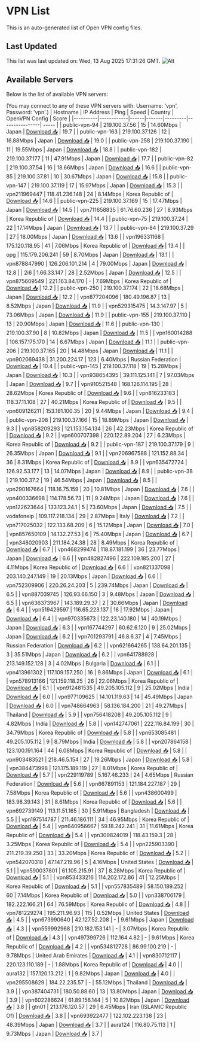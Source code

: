 # VPN List

This is an auto-generated list of Open VPN config files.

## Last Updated

This list was last updated on: Wed, 13 Aug 2025 17:31:26 GMT.
![Alt](https://repobeats.axiom.co/api/embed/186b98318ef1479477931607c1ad7d823f12451f.svg "Repobeats analytics image")

## Available Servers

Below is the list of available VPN servers:

(You may connect to any of these VPN servers with: Username: 'vpn', Password: 'vpn'.)
| Hostname | IP Address | Ping | Speed | Country | OpenVPN Config | Score |
|----------|------------|------|-------|---------|----------------| ----- |
| public-vpn-94 | 219.100.37.56 | 15 | 14.60Mbps | Japan | [Download 📥](./configs/server_0_JP.ovpn) | 19.7 |
| public-vpn-163 | 219.100.37.126 | 12 | 16.88Mbps | Japan | [Download 📥](./configs/server_1_JP.ovpn) | 19.0 |
| public-vpn-258 | 219.100.37.190 | 11 | 19.55Mbps | Japan | [Download 📥](./configs/server_2_JP.ovpn) | 18.8 |
| public-vpn-182 | 219.100.37.177 | 11 | 47.91Mbps | Japan | [Download 📥](./configs/server_3_JP.ovpn) | 17.7 |
| public-vpn-82 | 219.100.37.54 | 16 | 18.66Mbps | Japan | [Download 📥](./configs/server_4_JP.ovpn) | 16.6 |
| public-vpn-85 | 219.100.37.81 | 10 | 30.67Mbps | Japan | [Download 📥](./configs/server_5_JP.ovpn) | 15.8 |
| public-vpn-147 | 219.100.37.119 | 17 | 15.97Mbps | Japan | [Download 📥](./configs/server_6_JP.ovpn) | 15.3 |
| vpn211969447 | 118.41.236.148 | 24 | 8.14Mbps | Korea Republic of | [Download 📥](./configs/server_7_KR.ovpn) | 14.6 |
| public-vpn-225 | 219.100.37.169 | 15 | 17.47Mbps | Japan | [Download 📥](./configs/server_8_JP.ovpn) | 14.5 |
| vpn711658835 | 61.76.60.236 | 27 | 8.93Mbps | Korea Republic of | [Download 📥](./configs/server_9_KR.ovpn) | 14.4 |
| public-vpn-75 | 219.100.37.24 | 22 | 17.14Mbps | Japan | [Download 📥](./configs/server_10_JP.ovpn) | 13.7 |
| public-vpn-84 | 219.100.37.29 | 27 | 18.00Mbps | Japan | [Download 📥](./configs/server_11_JP.ovpn) | 13.6 |
| vpn196331168 | 175.120.118.95 | 41 | 7.06Mbps | Korea Republic of | [Download 📥](./configs/server_12_KR.ovpn) | 13.4 |
| opg | 115.179.206.241 | 59 | 8.70Mbps | Japan | [Download 📥](./configs/server_13_JP.ovpn) | 13.1 |
| vpn878847990 | 126.206.101.214 | 4 | 79.00Mbps | Japan | [Download 📥](./configs/server_14_JP.ovpn) | 12.8 |
| 2i6 | 1.66.33.147 | 28 | 2.52Mbps | Japan | [Download 📥](./configs/server_15_JP.ovpn) | 12.5 |
| vpn875609549 | 221.163.84.170 | - | 7.69Mbps | Korea Republic of | [Download 📥](./configs/server_16_KR.ovpn) | 12.2 |
| public-vpn-250 | 219.100.37.174 | 22 | 18.68Mbps | Japan | [Download 📥](./configs/server_17_JP.ovpn) | 12.2 |
| vpn877204096 | 180.49.196.87 | 13 | 8.52Mbps | Japan | [Download 📥](./configs/server_18_JP.ovpn) | 11.9 |
| vpn529315475 | 14.3.147.97 | 5 | 73.06Mbps | Japan | [Download 📥](./configs/server_19_JP.ovpn) | 11.9 |
| public-vpn-155 | 219.100.37.110 | 13 | 20.90Mbps | Japan | [Download 📥](./configs/server_20_JP.ovpn) | 11.6 |
| public-vpn-130 | 219.100.37.90 | 8 | 10.82Mbps | Japan | [Download 📥](./configs/server_21_JP.ovpn) | 11.5 |
| vpn160014288 | 106.157.175.170 | 14 | 6.67Mbps | Japan | [Download 📥](./configs/server_22_JP.ovpn) | 11.1 |
| public-vpn-206 | 219.100.37.165 | 20 | 14.48Mbps | Japan | [Download 📥](./configs/server_23_JP.ovpn) | 11.1 |
| vpn902069438 | 31.200.224.17 | 123 | 6.40Mbps | Russian Federation | [Download 📥](./configs/server_24_RU.ovpn) | 10.4 |
| public-vpn-145 | 219.100.37.118 | 19 | 15.28Mbps | Japan | [Download 📥](./configs/server_25_JP.ovpn) | 10.3 |
| vpn938654395 | 39.111.125.141 | 7 | 97.03Mbps | Japan | [Download 📥](./configs/server_26_JP.ovpn) | 9.7 |
| vpn910521548 | 168.126.114.195 | 28 | 28.62Mbps | Korea Republic of | [Download 📥](./configs/server_27_KR.ovpn) | 9.6 |
| vpn816233183 | 118.37.11.108 | 27 | 40.21Mbps | Korea Republic of | [Download 📥](./configs/server_28_KR.ovpn) | 9.5 |
| vpn609126211 | 153.181.100.35 | 20 | 9.44Mbps | Japan | [Download 📥](./configs/server_29_JP.ovpn) | 9.4 |
| public-vpn-208 | 219.100.37.166 | 15 | 18.89Mbps | Japan | [Download 📥](./configs/server_30_JP.ovpn) | 9.3 |
| vpn858209293 | 121.153.154.134 | 26 | 42.23Mbps | Korea Republic of | [Download 📥](./configs/server_31_KR.ovpn) | 9.2 |
| vpn600707398 | 220.122.89.204 | 27 | 6.23Mbps | Korea Republic of | [Download 📥](./configs/server_32_KR.ovpn) | 9.2 |
| public-vpn-187 | 219.100.37.179 | 9 | 26.35Mbps | Japan | [Download 📥](./configs/server_33_JP.ovpn) | 9.1 |
| vpn206967588 | 121.152.88.34 | 36 | 8.31Mbps | Korea Republic of | [Download 📥](./configs/server_34_KR.ovpn) | 8.9 |
| vpn635472724 | 126.92.53.177 | 13 | 14.07Mbps | Japan | [Download 📥](./configs/server_35_JP.ovpn) | 8.9 |
| public-vpn-38 | 219.100.37.2 | 19 | 46.54Mbps | Japan | [Download 📥](./configs/server_36_JP.ovpn) | 8.5 |
| vpn290167664 | 118.16.75.159 | 20 | 10.81Mbps | Japan | [Download 📥](./configs/server_37_JP.ovpn) | 7.6 |
| vpn400336698 | 114.178.56.73 | 11 | 9.24Mbps | Japan | [Download 📥](./configs/server_38_JP.ovpn) | 7.6 |
| vpn122623644 | 133.123.24.1 | 5 | 73.60Mbps | Japan | [Download 📥](./configs/server_39_JP.ovpn) | 7.5 |
| vodafoneip | 109.117.218.134 | 29 | 2.87Mbps | Italy | [Download 📥](./configs/server_40_IT.ovpn) | 7.2 |
| vpn717025032 | 122.133.68.209 | 6 | 15.12Mbps | Japan | [Download 📥](./configs/server_41_JP.ovpn) | 7.0 |
| vpn857650109 | 14.132.27.53 | 6 | 75.40Mbps | Japan | [Download 📥](./configs/server_42_JP.ovpn) | 6.7 |
| vpn348020903 | 211.184.24.38 | 28 | 8.49Mbps | Korea Republic of | [Download 📥](./configs/server_43_KR.ovpn) | 6.7 |
| vpn468299474 | 118.87.181.199 | 36 | 23.77Mbps | Japan | [Download 📥](./configs/server_44_JP.ovpn) | 6.6 |
| vpn482827496 | 222.109.185.200 | 27 | 4.11Mbps | Korea Republic of | [Download 📥](./configs/server_45_KR.ovpn) | 6.6 |
| vpn821337098 | 203.140.247.149 | 19 | 20.13Mbps | Japan | [Download 📥](./configs/server_46_JP.ovpn) | 6.6 |
| vpn752309906 | 220.26.24.203 | 5 | 239.74Mbps | Japan | [Download 📥](./configs/server_47_JP.ovpn) | 6.5 |
| vpn887039745 | 126.93.66.150 | 3 | 9.48Mbps | Japan | [Download 📥](./configs/server_48_JP.ovpn) | 6.5 |
| vpn636373967 | 143.189.29.37 | 2 | 30.66Mbps | Japan | [Download 📥](./configs/server_49_JP.ovpn) | 6.4 |
| vpn519429597 | 116.65.223.137 | 16 | 17.92Mbps | Japan | [Download 📥](./configs/server_50_JP.ovpn) | 6.4 |
| vpn970335673 | 122.23.140.180 | 14 | 40.19Mbps | Japan | [Download 📥](./configs/server_51_JP.ovpn) | 6.3 |
| vpn167744297 | 60.62.6.120 | 9 | 25.02Mbps | Japan | [Download 📥](./configs/server_52_JP.ovpn) | 6.2 |
| vpn701293791 | 46.8.6.37 | 4 | 7.45Mbps | Russian Federation | [Download 📥](./configs/server_53_RU.ovpn) | 6.2 |
| vpn621664265 | 138.64.201.135 | 3 | 35.51Mbps | Japan | [Download 📥](./configs/server_54_JP.ovpn) | 6.2 |
| vpn641788928 | 213.149.152.128 | 3 | 4.02Mbps | Bulgaria | [Download 📥](./configs/server_55_BG.ovpn) | 6.1 |
| vpn413961302 | 117.109.157.250 | 16 | 9.86Mbps | Japan | [Download 📥](./configs/server_56_JP.ovpn) | 6.1 |
| vpn578913166 | 121.159.118.25 | 26 | 22.06Mbps | Korea Republic of | [Download 📥](./configs/server_57_KR.ovpn) | 6.1 |
| vpn912481535 | 49.205.105.112 | 9 | 25.02Mbps | India | [Download 📥](./configs/server_58_IN.ovpn) | 6.0 |
| vpn977109625 | 14.101.119.63 | 14 | 45.49Mbps | Japan | [Download 📥](./configs/server_59_JP.ovpn) | 6.0 |
| vpn748664963 | 58.136.184.200 | 21 | 49.27Mbps | Thailand | [Download 📥](./configs/server_60_TH.ovpn) | 5.9 |
| vpn756418208 | 49.205.105.112 | 9 | 4.82Mbps | India | [Download 📥](./configs/server_61_IN.ovpn) | 5.8 |
| vpn142747061 | 222.116.84.199 | 30 | 34.79Mbps | Korea Republic of | [Download 📥](./configs/server_62_KR.ovpn) | 5.8 |
| vpn653085481 | 49.205.105.112 | 9 | 8.79Mbps | India | [Download 📥](./configs/server_63_IN.ovpn) | 5.8 |
| vpn207864158 | 123.100.191.164 | 44 | 6.08Mbps | Korea Republic of | [Download 📥](./configs/server_64_KR.ovpn) | 5.8 |
| vpn903483521 | 218.46.5.154 | 27 | 19.26Mbps | Japan | [Download 📥](./configs/server_65_JP.ovpn) | 5.8 |
| vpn384473998 | 121.175.189.119 | 27 | 8.01Mbps | Korea Republic of | [Download 📥](./configs/server_66_KR.ovpn) | 5.7 |
| vpn229119789 | 5.167.46.233 | 24 | 4.65Mbps | Russian Federation | [Download 📥](./configs/server_67_RU.ovpn) | 5.6 |
| vpn667891153 | 121.184.227.187 | 29 | 7.58Mbps | Korea Republic of | [Download 📥](./configs/server_68_KR.ovpn) | 5.6 |
| vpn438600499 | 183.98.39.143 | 31 | 8.61Mbps | Korea Republic of | [Download 📥](./configs/server_69_KR.ovpn) | 5.6 |
| vpn692739149 | 113.11.51.165 | 30 | 5.91Mbps | Bangladesh | [Download 📥](./configs/server_70_BD.ovpn) | 5.5 |
| vpn197514787 | 211.46.186.111 | 34 | 46.95Mbps | Korea Republic of | [Download 📥](./configs/server_71_KR.ovpn) | 5.4 |
| vpn640956667 | 59.18.242.241 | 31 | 11.61Mbps | Korea Republic of | [Download 📥](./configs/server_72_KR.ovpn) | 5.4 |
| vpn309824019 | 118.43.159.3 | 28 | 3.25Mbps | Korea Republic of | [Download 📥](./configs/server_73_KR.ovpn) | 5.4 |
| vpn225903390 | 211.219.39.250 | 33 | 33.20Mbps | Korea Republic of | [Download 📥](./configs/server_74_KR.ovpn) | 5.2 |
| vpn542070318 | 47.147.219.96 | 5 | 4.16Mbps | United States | [Download 📥](./configs/server_75_US.ovpn) | 5.1 |
| vpn590037801 | 61.105.215.91 | 37 | 8.28Mbps | Korea Republic of | [Download 📥](./configs/server_76_KR.ovpn) | 5.1 |
| vpn853433216 | 114.202.172.86 | 41 | 12.25Mbps | Korea Republic of | [Download 📥](./configs/server_77_KR.ovpn) | 5.1 |
| vpn557835489 | 58.150.189.252 | 60 | 7.14Mbps | Korea Republic of | [Download 📥](./configs/server_78_KR.ovpn) | 5.0 |
| vpn338706179 | 182.222.166.21 | 64 | 76.59Mbps | Korea Republic of | [Download 📥](./configs/server_79_KR.ovpn) | 4.8 |
| vpn781229274 | 195.211.96.93 | 115 | 0.52Mbps | United States | [Download 📥](./configs/server_80_US.ovpn) | 4.5 |
| vpn673990640 | 42.127.52.208 | - | 9.61Mbps | Japan | [Download 📥](./configs/server_81_JP.ovpn) | 4.3 |
| vpn559992968 | 210.182.153.141 | - | 3.07Mbps | Korea Republic of | [Download 📥](./configs/server_82_KR.ovpn) | 4.3 |
| vpn497399726 | 112.164.4.82 | - | 9.61Mbps | Korea Republic of | [Download 📥](./configs/server_83_KR.ovpn) | 4.2 |
| vpn534812728 | 86.99.100.219 | - | 9.78Mbps | United Arab Emirates | [Download 📥](./configs/server_84_AE.ovpn) | 4.1 |
| vpn830712117 | 220.123.110.189 | - | 1.88Mbps | Korea Republic of | [Download 📥](./configs/server_85_KR.ovpn) | 4.0 |
| aura132 | 157.120.13.212 | 1 | 9.82Mbps | Japan | [Download 📥](./configs/server_86_JP.ovpn) | 4.0 |
| vpn295508629 | 184.22.235.57 | - | 55.12Mbps | Thailand | [Download 📥](./configs/server_87_TH.ovpn) | 3.9 |
| vpn387404731 | 180.50.88.60 | 13 | 13.80Mbps | Japan | [Download 📥](./configs/server_88_JP.ovpn) | 3.9 |
| vpn602286624 | 61.89.156.144 | 5 | 10.82Mbps | Japan | [Download 📥](./configs/server_89_JP.ovpn) | 3.8 |
| gtn01 | 213.176.120.57 | 29 | 6.45Mbps | Iran (ISLAMIC Republic Of) | [Download 📥](./configs/server_90_IR.ovpn) | 3.8 |
| vpn693922477 | 122.102.223.138 | 23 | 48.39Mbps | Japan | [Download 📥](./configs/server_91_JP.ovpn) | 3.7 |
| aura124 | 116.80.75.113 | 1 | 9.73Mbps | Japan | [Download 📥](./configs/server_92_JP.ovpn) | 3.7 |
